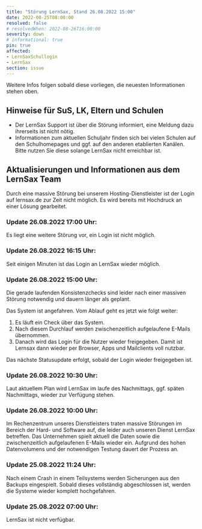 ```yaml
---
title: "Störung LernSax, Stand 26.08.2022 15:00"
date: 2022-08-25T08:00:00
resolved: false
# resolvedWhen: 2022-08-26T16:00:00
severity: down
# informational: true
pin: true 
affected:
- LernSaxSchullogin
- LernSax
section: issue
---
```


Weitere Infos folgen sobald diese vorliegen, die neuesten Informationen stehen oben.

## Hinweise für SuS, LK, Eltern und Schulen

* Der LernSax Support ist über die Störung informiert, eine Meldung dazu ihrerseits ist nicht nötig.
* Informationen zum aktuellen Schuljahr finden sich bei vielen Schulen auf den Schulhomepages und ggf. auf den anderen etablierten Kanälen. Bitte nutzen Sie diese solange LernSax nicht erreichbar ist.

## Aktualisierungen und Informationen aus dem LernSax Team

Durch eine massive Störung bei unserem Hosting-Dienstleister ist der Login auf lernsax.de zur Zeit nicht möglich. Es wird bereits mit Hochdruck an einer Lösung gearbeitet.

### Update 26.08.2022 17:00 Uhr:

Es liegt eine weitere Störung vor, ein Login ist nicht möglich.

### Update 26.08.2022 16:15 Uhr:

Seit einigen Minuten ist das Login an LernSax wieder möglich.

### Update 26.08.2022 15:00 Uhr:

Die gerade laufenden Konsistenzchecks sind leider nach einer massiven Störung notwendig und dauern länger als geplant.
 
Das System ist angefahren. Vom Ablauf geht es jetzt wie folgt weiter:
 
1. Es läuft ein Check über das System.
2. Nach diesem Durchlauf werden zwischenzeitlich aufgelaufene E-Mails übernommen.
3. Danach wird das Login für die Nutzer wieder freigegeben. Damit ist Lernsax dann wieder per Browser, Apps und Mailclients voll nutzbar.
 
Das nächste Statusupdate erfolgt, sobald der Login wieder freigegeben ist.

### Update 26.08.2022 10:30 Uhr:

Laut aktuellem Plan wird LernSax im laufe des Nachmittags, ggf. späten Nachmittags, wieder zur Verfügung stehen.

### Update 26.08.2022 10:00 Uhr:

Im Rechenzentrum unseres Dienstleisters traten massive Störungen im Bereich der Hard- und
Software auf, die leider auch unseren Dienst LernSax betreffen.
Das Unternehmen spielt aktuell die Daten sowie die zwischenzeitlich aufgelaufenen E-Mails
wieder ein.
Aufgrund des hohen Datenvolumens und der notwendigen Testung dauert der Prozess an.

### Update 25.08.2022 11:24 Uhr:

Nach einem Crash in einem Teilsystems werden Sicherungen aus den Backups eingespielt. Sobald dieses vollständig abgeschlossen ist, werden die Systeme wieder komplett hochgefahren.

### Update 25.08.2022 07:00 Uhr:

LernSax ist nicht verfügbar.
